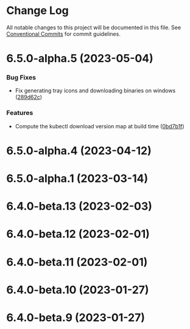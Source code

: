 # Change Log

All notable changes to this project will be documented in this file.
See [Conventional Commits](https://conventionalcommits.org) for commit guidelines.

# 6.5.0-alpha.5 (2023-05-04)


### Bug Fixes

* Fix generating tray icons and downloading binaries on windows ([289d62c](https://github.com/lensapp/lens/commit/289d62caaadcf4899719c6a8b8c2ee4b7e725e9c))


### Features

* Compute the kubectl download version map at build time ([0bd7b1f](https://github.com/lensapp/lens/commit/0bd7b1fe92a173379c8a5a1ab7e13cf9e4f8223b))



# 6.5.0-alpha.4 (2023-04-12)



# 6.5.0-alpha.1 (2023-03-14)



# 6.4.0-beta.13 (2023-02-03)



# 6.4.0-beta.12 (2023-02-01)



# 6.4.0-beta.11 (2023-02-01)



# 6.4.0-beta.10 (2023-01-27)



# 6.4.0-beta.9 (2023-01-27)
